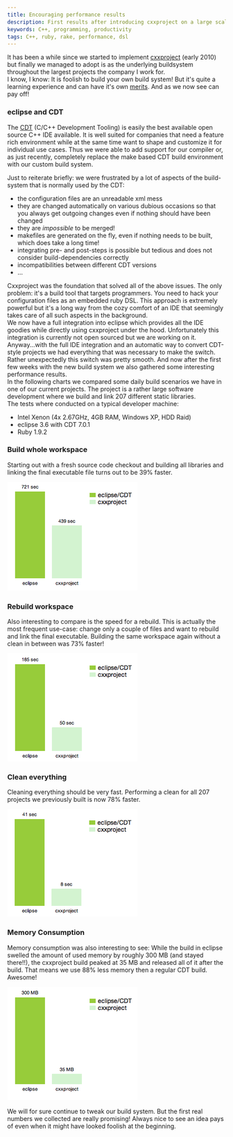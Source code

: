 ```yaml
---
title: Encouraging performance results
description: First results after introducing cxxproject on a large scale, quite promising.
keywords: C++, programming, productivity
tags: C++, ruby, rake, performance, dsl
---
```


It has been a while since we started to implement [cxxproject](https://github.com/marcmo/cxxproject) (early 2010) but finally we managed to adopt is as the underlying buildsystem throughout the largest projects the company I work for.  
I know, I know: It is foolish to build your own build system! But it's quite a learning experience and can have it's own [merits]. And as we now see can pay off!  

<div class="information rightinfo">

### eclipse and CDT

The [CDT](http://eclipse.org/cdt/) (C/C++ Development Tooling) is easily the best available open source C++ IDE available. It is well suited for companies that need a feature rich environment while at the same time want to shape and customize it for individual use cases. Thus we were able to add support for our compiler or, as just recently, completely replace the make based CDT build environment with our custom build system.

</div>

Just to reiterate briefly: we were frustrated by a lot of aspects of the build-system that is normally used by the CDT: 

* the configuration files are an unreadable xml mess
* they are changed automatically on various dubious occasions so that you always get outgoing changes even if nothing should have been changed
* they are *impossible* to be merged!
* makefiles are generated on the fly, even if nothing needs to be built, which does take a long time!
* integrating pre- and post-steps is possible but tedious and does not consider build-dependencies correctly
* incompatibilities between different CDT versions
* ...

Cxxproject was the foundation that solved all of the above issues. The only problem: it's a build tool that targets programmers. You need to hack your configuration files as an embedded ruby DSL. This approach is extremely powerful but it's a long way from the cozy comfort of an IDE that seemingly takes care of all such aspects in the background.  
We now have a full integration into eclipse which provides all the IDE goodies while directly using cxxproject under the hood. Unfortunately this integration is currently not open sourced but we are working on it.  
Anyway...with the full IDE integration and an automatic way to convert CDT-style projects we had everything that was necessary to make the switch. Rather unexpectedly this switch was pretty smooth. And now after the first few weeks with the new build system we also gathered some interesting performance results.  
In the following charts we compared some daily build scenarios we have in one of our current projects. The project is a rather large software development where we build and link 207 different static libraries.  
The tests where conducted on a typical developer machine:

[merits]: /posts/2011-06-12-cxxproject.html

* Intel Xenon (4x 2.67GHz, 4GB RAM, Windows XP, HDD Raid)
* eclipse 3.6 with CDT 7.0.1
* Ruby 1.9.2

### Build whole workspace

Starting out with a fresh source code checkout and building all libraries and linking the final executable file turns out to be 39% faster.

![](/images/cxxproject_results/buildWorkspace.png)

### Rebuild workspace

Also interesting to compare is the speed for a rebuild. This is actually the most frequent use-case: change only a couple of files and want to rebuild and link the final executable.
Building the same workspace again without a clean in between was 73% faster!

![](/images/cxxproject_results/rebuildWorkspace.png)

### Clean everything

Cleaning everything should be very fast. Performing a clean for all 207 projects we previously built is now 78% faster.

![](/images/cxxproject_results/cleanEverything.png)

### Memory Consumption

Memory consumption was also interesting to see: While the build in eclipse swelled the amount of used memory by roughly 300 MB (and stayed there!!), the cxxproject build peaked at 35 MB and released all of it after the build.
That means we use 88% less memory then a regular CDT build. Awesome!

![](/images/cxxproject_results/memoryConsumption.png)

We will for sure continue to tweak our build system. But the first real numbers we collected are really promising! Always nice to see an idea pays of even when it might have looked foolish at the beginning.

